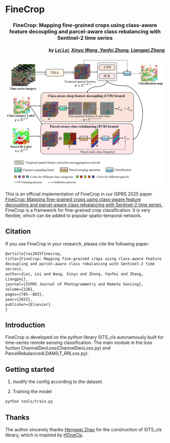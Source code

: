 # FineCrop
<h3 align="center">FineCrop: Mapping fine-grained crops using class-aware feature decoupling and parcel-aware class rebalancing with Sentinel-2 time series</h3>

<h5 align="right">by <a href="https://ll0912.github.io/">Lei Lei</a>, <a href="https://jszy.whu.edu.cn/WangXinyu/zh_CN/index.htm">Xinyu Wang </a>,<a href="http://rsidea.whu.edu.cn/">Yanfei Zhong</a>, <a href="http://www.lmars.whu.edu.cn/prof_web/zhangliangpei/rs/index.html">Liangpei Zhang</a></h5>

![introduction](img/FineCrop.jpg)

This is an official implementation of FineCrop in our ISPRS 2025 paper <a href="https://authors.elsevier.com/c/1lbcd3I9x1uc1l">FineCrop: Mapping fine-grained crops using class-aware feature decoupling and parcel-aware class rebalancing with Sentinel-2 time series </a>. FineCrop is a framework for fine-grained crop classification. It is very flexible, which can be added to popular spatio-temporal network. 


## Citation
If you use FineCrop in your research, please cite the following paper:
```
@article{lei2025finecrop,
title={FineCrop: Mapping fine-grained crops using class-aware feature decoupling and parcel-aware class rebalancing with Sentinel-2 time series},
author={Lei, Lei and Wang, Xinyu and Zhong, Yanfei and Zhang, Liangpei},
journal={ISPRS Journal of Photogrammetry and Remote Sensing},
volume={228},
pages={785--803},
year={2025},
publisher={Elsevier}
}
```
## Introduction
FineCrop is developed on the python library SITS_cls autonamously built for time-series remote sensing classification. The main module in the loss fuction ChannelDevLoss(ChannelDevLoss.py) and ParcelRebalancedLDAM(LT_RRLoss.py).

## Getting started
1. modify the config according to the dataset.

2. Training the model
```bash
python tools/train.py
```

## Thanks
The author sincerely thanks <a href="https://github.com/Hengwei-Zhao96">Hengwei Zhao</a> for the construction of SITS_cls library, which is inspired by <a href="https://github.com/Hengwei-Zhao96/HOneCls">HOneCls</a>.

